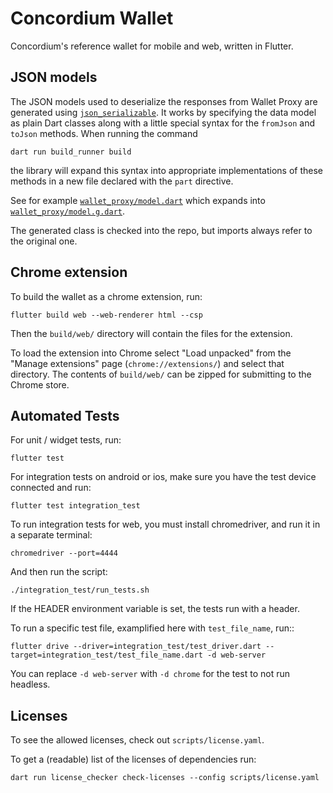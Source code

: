# Concordium Wallet

Concordium's reference wallet for mobile and web, written in Flutter.

## JSON models

The JSON models used to deserialize the responses from Wallet Proxy are generated using
[`json_serializable`](https://pub.dev/packages/json_serializable).
It works by specifying the data model as plain Dart classes
along with a little special syntax for the `fromJson` and `toJson` methods.
When running the command
```shell
dart run build_runner build
```
the library will expand this syntax into appropriate implementations of these methods
in a new file declared with the `part` directive.

See for example [`wallet_proxy/model.dart`](./lib/services/wallet_proxy/model.dart)
which expands into [`wallet_proxy/model.g.dart`](./lib/services/wallet_proxy/model.g.dart).

The generated class is checked into the repo, but imports always refer to the original one.

## Chrome extension

To build the wallet as a chrome extension, run:
```shell
flutter build web --web-renderer html --csp
```
Then the `build/web/` directory will contain the files for the extension.

To load the extension into Chrome select "Load unpacked" from the "Manage extensions" page (`chrome://extensions/`) and select that directory.
The contents of `build/web/` can be zipped for submitting to the Chrome store.

## Automated Tests

For unit / widget tests, run:
```shell
flutter test
```

For integration tests on android or ios, make sure you have the test device connected and run:
``` shell
flutter test integration_test
```

To run integration tests for web, you must install chromedriver, and run it in a separate terminal:
```shell
chromedriver --port=4444
```
And then run the script:
```shell
./integration_test/run_tests.sh
```
If the HEADER environment variable is set, the tests run with a header.

To run a specific test file, examplified here with `test_file_name`, run::
```shell
flutter drive --driver=integration_test/test_driver.dart --target=integration_test/test_file_name.dart -d web-server
```
You can replace `-d web-server` with `-d chrome` for the test to not run headless.

## Licenses

To see the allowed licenses, check out `scripts/license.yaml`.

To get a (readable) list of the licenses of dependencies run:
```
dart run license_checker check-licenses --config scripts/license.yaml
```
